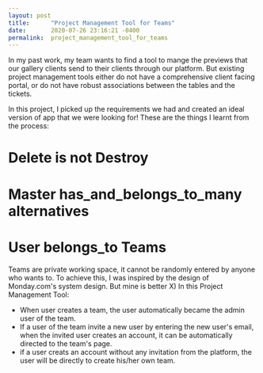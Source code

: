 ```yaml
---
layout: post
title:      "Project Management Tool for Teams"
date:       2020-07-26 23:16:21 -0400
permalink:  project_management_tool_for_teams
---
```



In my past work, my team wants to find a tool to mange the previews that our gallery clients send to their clients through our platform. But existing project management tools either do not have a comprehensive client facing portal, or do not have robust associations between the tables and the tickets.

In this project, I picked up the requirements we had and created an ideal version of app that we were looking for! These are the things I learnt from the process:

<not done writing yet>

# Delete is not Destroy

# Master has_and_belongs_to_many alternatives

# User belongs_to Teams
Teams are private working space, it cannot be randomly entered by anyone who wants to. To achieve this, I was inspired by the design of Monday.com's system design. But mine is better X)
In this Project Management Tool:
* When user creates a team, the user automatically became the admin user of the team.
* If a user of the team invite a new user by entering the new user's email, when the invited user creates an account, it can be automatically directed to the team's page.
* if a user creats an account without any invitation from the platform, the user will be directly to create his/her own team.

